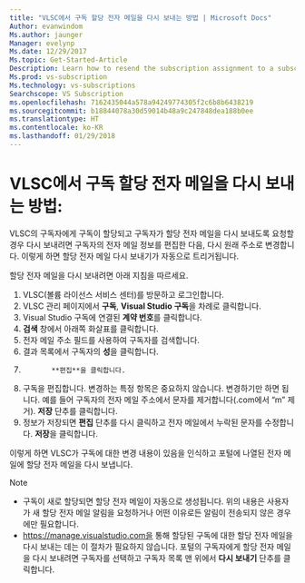 ```yaml
---
title: "VLSC에서 구독 할당 전자 메일을 다시 보내는 방법 | Microsoft Docs"
Author: evanwindom
Ms.author: jaunger
Manager: evelynp
Ms.date: 12/29/2017
Ms.topic: Get-Started-Article
Description: Learn how to resend the subscription assignment to a subscriber from within VLSC
Ms.prod: vs-subscription
Ms.technology: vs-subscriptions
Searchscope: VS Subscription
ms.openlocfilehash: 7162435044a578a94249774305f2c6b8b6438219
ms.sourcegitcommit: b18844078a30d59014b48a9c247848dea188b0ee
ms.translationtype: HT
ms.contentlocale: ko-KR
ms.lasthandoff: 01/29/2018
---
```

# <a name="how-to-resend-subscription-assignment-emails-from-vlsc"></a>VLSC에서 구독 할당 전자 메일을 다시 보내는 방법:

VLSC의 구독자에게 구독이 할당되고 구독자가 할당 전자 메일을 다시 보내도록 요청할 경우 다시 보내려면 구독자의 전자 메일 정보를 편집한 다음, 다시 원래 주소로 변경합니다. 이렇게 하면 할당 전자 메일 다시 보내기가 자동으로 트리거됩니다.

할당 전자 메일을 다시 보내려면 아래 지침을 따르세요.


1. VLSC(볼륨 라이선스 서비스 센터)를 방문하고 로그인합니다.
2. VLSC 관리 페이지에서 **구독**, **Visual Studio 구독**을 차례로 클릭합니다.
3. Visual Studio 구독에 연결된 **계약 번호**를 클릭합니다.
4. **검색** 창에서 아래쪽 화살표를 클릭합니다.  
5. 전자 메일 주소 필드를 사용하여 구독자를 검색합니다.
6. 결과 목록에서 구독자의 **성**을 클릭합니다.
7. 
              **편집**을 클릭합니다.
8. 구독을 편집합니다. 변경하는 특정 항목은 중요하지 않습니다. 변경하기만 하면 됩니다.  예를 들어 구독자의 전자 메일 주소에서 문자를 제거합니다(.com에서 “m” 제거). **저장** 단추를 클릭합니다.
9. 정보가 저장되면 **편집** 단추를 다시 클릭하고 전자 메일에서 누락된 문자를 수정합니다. **저장**을 클릭합니다.
   
이렇게 하면 VLSC가 구독에 대한 변경 내용이 있음을 인식하고 포털에 나열된 전자 메일에 할당 전자 메일을 다시 보냅니다. 

> [!NOTE]
> - 구독이 새로 할당되면 할당 전자 메일이 자동으로 생성됩니다. 위의 내용은 사용자가 새 할당 전자 메일 알림을 요청하거나 어떤 이유로든 알림이 전송되지 않은 경우에만 필요합니다.
> - https://manage.visualstudio.com을 통해 할당된 구독에 대한 할당 전자 메일을 다시 보내는 데는 이 절차가 필요하지 않습니다.  포털의 구독자에게 할당 전자 메일을 다시 보내려면 구독자를 선택하고 구독자 목록 맨 위에서 **다시 보내기** 단추를 클릭합니다.  